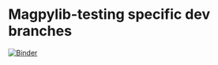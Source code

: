 # Magpylib-testing specific dev branches

[![Binder](https://mybinder.org/badge_logo.svg)](https://mybinder.org/v2/gh/Alexboiboi/Magpylib-testing/HEAD)
